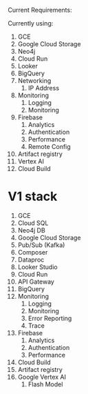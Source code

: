 Current Requirements:

Currently using: 
1. GCE
2. Google Cloud Storage
3. Neo4j
4. Cloud Run
5. Looker
6. BigQuery
7. Networking
	1. IP Address
8. Monitoring
	1. Logging
	2. Monitoring
9. Firebase
	1. Analytics
	2. Authentication
	3. Performance
	4. Remote Config
10. Artifact registry
11. Vertex AI
12. Cloud Build

# V1 stack
1. GCE
2. Cloud SQL
3. Neo4j DB
4. Google Cloud Storage
5. Pub/Sub (Kafka)
6. Composer
7. Dataproc
8. Looker Studio
9. Cloud Run
10. API Gateway
11. BigQuery
12. Monitoring
	1. Logging
	2. Monitoring
	3. Error Reporting
	4. Trace
13. Firebase
	1. Analytics
	2. Authentication
	3. Performance
14. Cloud Build 
15. Artifact registry
16. Google Vertex AI
	1. Flash Model







